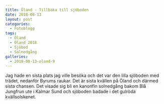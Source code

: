 ```yaml
---
title: Öland - Tillbaka till sjöboden
date: 2018-08-13
layout: post
categories:
  - Fotoblogg
tags:
  - Öland
  - Öland 2018
  - Sjöbod
  - Solnedgång
galleries:
  - 2018-08-13-oland-9
---
```


Jag hade en sista plats jag ville besöka och det var den lilla sjöboden med trädet, nedanför Byrums raukar. Det är sista kvällen på Öland och därmed sista chansen. Det visade sig bli en kanonfin solnedgång bakom Blå Jungfrun ute i Kalmar Sund och sjöboden badade i det gulröda kvällsolskenet.
